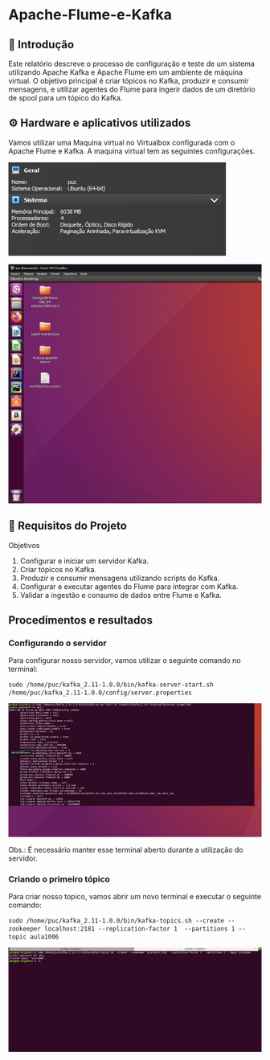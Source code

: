 # Apache-Flume-e-Kafka

## 🚀 Introdução 

Este relatório descreve o processo de configuração e teste de um sistema utilizando Apache Kafka e Apache Flume em um ambiente de máquina virtual. O objetivo principal é criar tópicos no Kafka, produzir e consumir mensagens, e utilizar agentes do Flume para ingerir dados de um diretório de spool para um tópico do Kafka.

## ⚙️ Hardware e aplicativos utilizados

Vamos utilizar uma Maquina virtual no Virtualbox configurada com o Apache Flume e Kafka.
A maquina virtual tem as seguintes configurações.

![Configurações da maquina virtual](./assets/image.png)

![Maquina virtual](./assets/image_2.png)
                            
## 📖 Requisitos do Projeto 

Objetivos
1.	Configurar e iniciar um servidor Kafka.
2.	Criar tópicos no Kafka.
3.	Produzir e consumir mensagens utilizando scripts do Kafka.
4.	Configurar e executar agentes do Flume para integrar com Kafka.
5.	Validar a ingestão e consumo de dados entre Flume e Kafka.

## Procedimentos e resultados

### Configurando o servidor
Para configurar nosso servidor, vamos utilizar o seguinte comando no terminal:

```
sudo /home/puc/kafka_2.11-1.0.0/bin/kafka-server-start.sh /home/puc/kafka_2.11-1.0.0/config/server.properties
```
![Maquina virtual](./assets/subindo_servidor.png)

Obs.: É necessário manter esse terminal aberto durante a utilização do servidor.

### Criando o primeiro tópico
Para criar nosso topico, vamos abrir um novo terminal e executar o seguinte comando:

```
sudo /home/puc/kafka_2.11-1.0.0/bin/kafka-topics.sh --create --zookeeper localhost:2181 --replication-factor 1  --partitions 1 --topic aula1006
```

![Maquina virtual](./assets/subindo_topico.png)